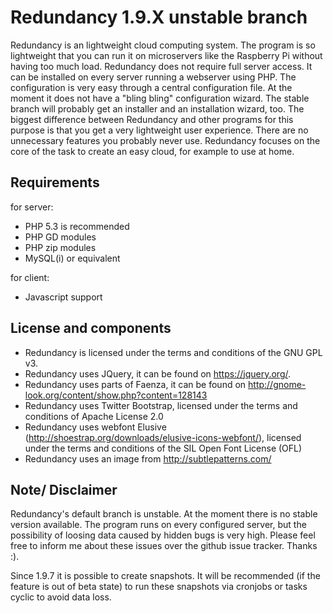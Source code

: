 Redundancy  1.9.X unstable branch
=================================
Redundancy is an lightweight cloud computing system. The program is so lightweight that you can run it on microservers like the Raspberry Pi without having too much load.
Redundancy does not require full server access. It can be installed on every server running a webserver using PHP. The configuration is very easy through a central configuration file. At the moment it does not have a "bling bling" configuration wizard. The stable branch will probably get an installer and an installation wizard, too. The biggest difference between Redundancy and other programs for this purpose is that you get a very lightweight user
experience. There are no unnecessary features you probably never use. Redundancy focuses on the core of the task to create an easy cloud, for example to use at home.

Requirements
------------

for server:
- PHP 5.3 is recommended
- PHP GD modules
- PHP zip modules
- MySQL(i) or equivalent

for client:
- Javascript support

License and components
----------------------

- Redundancy is licensed under the terms and conditions of the GNU GPL v3.
- Redundancy uses JQuery, it can be found on https://jquery.org/.
- Redundancy uses parts of Faenza, it can be found on http://gnome-look.org/content/show.php?content=128143
- Redundancy uses Twitter Bootstrap, licensed under the terms and conditions of Apache License 2.0
- Redundancy uses webfont Elusive (http://shoestrap.org/downloads/elusive-icons-webfont/), licensed under the terms and conditions of the SIL Open Font License (OFL)
- Redundancy uses an image from http://subtlepatterns.com/

Note/ Disclaimer
----------------

Redundancy's default branch is unstable. At the moment there is no stable version available. The program runs on every configured server, but the possibility of loosing data caused by hidden bugs is very high. Please feel free to inform me about these issues over the github issue tracker. Thanks :).

Since 1.9.7 it is possible to create snapshots. It will be recommended (if the feature is out of beta state) to run these snapshots via cronjobs or tasks cyclic to avoid data loss.
